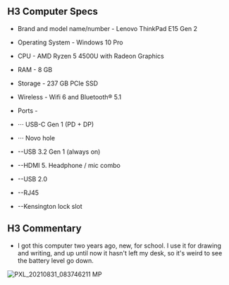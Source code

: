 ## H3 Computer Specs
* Brand and model name/number - Lenovo ThinkPad E15 Gen 2 
* Operating System - Windows 10 Pro
* CPU - AMD Ryzen 5 4500U with Radeon Graphics
* RAM - 8 GB
* Storage - 237 GB PCIe SSD
* Wireless - Wifi 6 and Bluetooth® 5.1
* Ports - 
* ⋅⋅⋅ USB-C Gen 1 (PD + DP)

* ⋅⋅⋅ Novo hole
* --USB 3.2 Gen 1 (always on)
* --HDMI 5. Headphone / mic combo
* --USB 2.0
* --RJ45
* --Kensington lock slot

## H3 Commentary
* I got this computer two years ago, new, for school. I use it for drawing and writing, and up until now it hasn't left my desk, so it's weird to see the battery level go down.

![PXL_20210831_083746211 MP](https://user-images.githubusercontent.com/89731436/131471179-52eb671e-3c05-477e-b1f7-26fa0edf7d0a.jpg)
